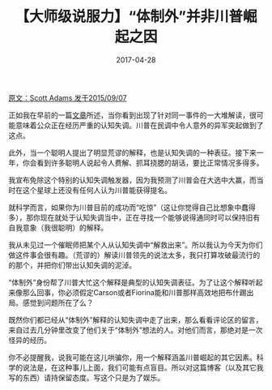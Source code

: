 ﻿---
layout: post
title: 【大师级说服力】“体制外”并非川普崛起之因
date: 2017-04-28
---
[原文：Scott Adams    发于2015/09/07][1]


正如我在早前的一篇[文章][2]所述，当你看到出现了针对同一事件的一大堆解读，很可能意味着公众正在经历严重的认知失调。川普在民调中令人意外的异军突起做到了这点。

此外，当一个聪明人提出了明显荒谬的解释，也是认知失调的一种表征。接下来一年，你会看到许多聪明人说起令人费解、抓耳挠腮的胡话，要比正常情况多得多。

我宣布免除这个特别的认知失调触发器，因为我预测了川普会在大选中大赢，而当时在这个星球上还没有任何人认为川普能获得提名。

就科学而言，如果你为川普目前的成功而“吃惊”（这让你觉得自己比想象中蠢得多），那你现在就处于认知失调当中，正在寻找一个能够说得通同时可以保持旧有自我意象（我很聪明）的解释。

我从未见过一个催眠师把某个人从认知失调中“解救出来”。所以我认为今天为你们做这件事会很有趣。（荒谬的）解读川普领先的说法太多，我只打算攻破最流行的的那个，并把你们带出认知失调的泥淖。

“体制外”身份帮了川普大忙这个解释是典型的认知失调表征。为了让这个解释听起来像那么回事，你必须假定Carson或者Fiorina能和川普那样高效地把布什踢出局。感觉到问题所在了么？

既然你们都已经从“体制外”解释的认知失调中走了出来，那么看看评论区的留言，来自过去几分钟里改变了他们关于“体制外”想法的人。对他们而言，那绝对是一次怪异的经历。

你不必提醒我，说我可能在这儿哄骗你，用一个解释涵盖川普崛起的其它因素。科学的说法是，在这种事儿上面，我们可能有点盲目。所以对这篇博客（以及其它我写的东西）请持保留态度。写这个只是为了娱乐。

[1]: http://blog.dilbert.com/post/128552964506/the-outsider-explanation-part-of-my-trump
[2]: http://blog.dilbert.com/post/128267369491/the-tells-for-cognitive-dissonance



